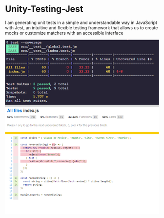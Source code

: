# Unity-Testing-Jest
I am generating unit tests in a simple and understandable way in JavaScript with Jest, an intuitive and flexible testing framework that allows us to create mocks or customize matchers with an accessible interface


![test02](https://raw.githubusercontent.com/AndresCampuzano/Unit-Testing-Jest/master/Capture02.PNG)
![test01](https://raw.githubusercontent.com/AndresCampuzano/Unit-Testing-Jest/master/Capture01.PNG)
